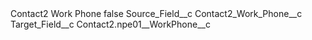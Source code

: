 <?xml version="1.0" encoding="UTF-8"?>
<CustomMetadata xmlns="http://soap.sforce.com/2006/04/metadata" xmlns:xsi="http://www.w3.org/2001/XMLSchema-instance" xmlns:xsd="http://www.w3.org/2001/XMLSchema">
    <label>Contact2 Work Phone</label>
    <protected>false</protected>
    <values>
        <field>Source_Field__c</field>
        <value xsi:type="xsd:string">Contact2_Work_Phone__c</value>
    </values>
    <values>
        <field>Target_Field__c</field>
        <value xsi:type="xsd:string">Contact2.npe01__WorkPhone__c</value>
    </values>
</CustomMetadata>
